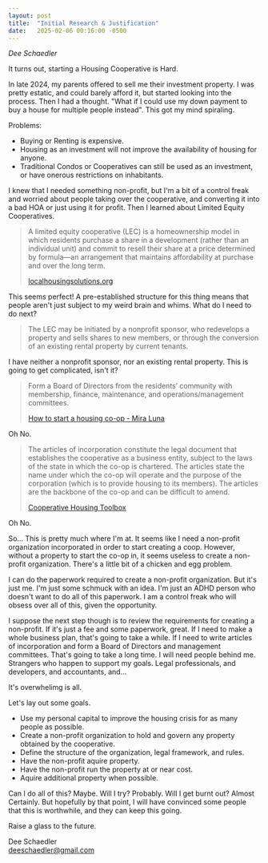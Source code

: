 ```yaml
---
layout: post
title:  "Initial Research & Justification"
date:   2025-02-06 00:16:00 -0500
---
```

*Dee Schaedler*

It turns out, starting a Housing Cooperative is Hard.

In late 2024, my parents offered to sell me their investment property. I was pretty estatic, and could barely afford it, but started looking into the process. Then I had a thought. "What if I could use my down payment to buy a house for multiple people instead". This got my mind spiraling.

Problems:
- Buying or Renting is expensive.
- Housing as an investment will not improve the availability of housing for anyone.
- Traditional Condos or Cooperatives can still be used as an investment, or have onerous restrictions on inhabitants.

I knew that I needed something non-profit, but I'm a bit of a control freak and worried about people taking over the cooperative, and converting it into a bad HOA or just using it for profit. Then I learned about Limited Equity Cooperatives.

> A limited equity cooperative (LEC) is a homeownership model in which residents purchase a share in a development (rather than an individual unit) and commit to resell their share at a price determined by formula—an arrangement that maintains affordability at purchase and over the long term.
>
> [localhousingsolutions.org](https://localhousingsolutions.org/housing-policy-library/limited-equity-cooperatives/)

This seems perfect! A pre-established structure for this thing means that people aren't just subject to my weird brain and whims. What do I need to do next?

> The LEC may be initiated by a nonprofit sponsor, who redevelops a property and sells shares to new members, or through the conversion of an existing rental property by current tenants.

I have neither a nonprofit sponsor, nor an existing rental property. This is going to get complicated, isn't it?

> Form a Board of Directors from the residents’ community with membership, finance, maintenance, and operations/management committees.
>
> [How to start a housing co-op - Mira Luna](https://www.shareable.net/how-to-start-a-housing-co-op/)

Oh No.

> The articles of incorporation constitute the legal document that establishes the cooperative as a
> business entity, subject to the laws of the state in which the co-op is chartered. The articles state the
> name under which the co-op will operate and the purpose of the corporation (which is to provide
> housing to its members). The articles are the backbone of the co-op and can be difficult to amend.
>
> [Cooperative Housing Toolbox](https://www.nasco.coop/sites/default/files/srl/Housing_Toolbox_Practical_guide_for_success.pdf)

Oh No.

So... This is pretty much where I'm at. It seems like I need a non-profit organization incorporated in order to start creating a coop. However, without a property to start the co-op in, it seems useless to create a non-profit organization. There's a little bit of a chicken and egg problem.

I can do the paperwork required to create a non-profit organization. But it's just me. I'm just some schmuck with an idea. I'm just an ADHD person who doesn't want to do all of this paperwork. I am a control freak who will obsess over all of this, given the opportunity.

I suppose the next step though is to review the requirements for creating a non-profit. If it's just a fee and some paperwork, great. If I need to make a whole business plan, that's going to take a while. If I need to write articles of incorporation and form a Board of Directors and management committees. That's going to take a long time. I will need people behind me. Strangers who happen to support my goals. Legal professionals, and developers, and accountants, and...

It's overwhelimg is all.

Let's lay out some goals.

- Use my personal capital to improve the housing crisis for as many people as possible.
- Create a non-profit organization to hold and govern any property obtained by the cooperative.
- Define the structure of the organization, legal framework, and rules.
- Have the non-profit aquire property.
- Have the non-profit run the property at or near cost.
- Aquire additional property when possible.

Can I do all of this? Maybe. Will I try? Probably. Will I get burnt out? Almost Certainly. But hopefully by that point, I will have convinced some people that this is worthwhile, and they can keep this going.

Raise a glass to the future.

Dee Schaedler  
deeschaedler@gmail.com  
